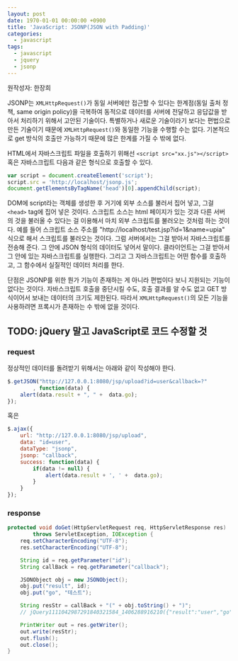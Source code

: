 ```yaml
---
layout: post
date: 1970-01-01 00:00:00 +0900
title: 'JavaScript: JSONP(JSON with Padding)'
categories:
  - javascript
tags:
  - javascript
  - jquery
  - jsonp
---
```


원작성자: 한장희

JSONP는 `XMLHttpRequest()`가 동일 서버에만 접근할 수 있다는 한계점(동일 출처 정책, same origin policy)을 극복하여 동적으로 데이터를 서버에 전달하고 응답값을 받아서 처리하기 위해서 고안된 기술이다. 특별하거나 새로운 기술이라기 보다는 편법으로 만든 기술이기 때문에 `XMLHttpRequest()`와 동일한 기능을 수행할 수는 없다. 기본적으로 get 방식의 호출만 가능하기 때문에 많은 한계를 가질 수 밖에 없다.

HTML에서 자바스크립트 파일을 호출하기 위해선 `<script src="xx.js"></script>` 혹은 자바스크립트 다음과 같은 형식으로 호출할 수 있다.

```js
var script = document.createElement('script');
script.src = 'http://localhost/jsonp.js';
document.getElementsByTagName('head')[0].appendChild(script);
```

DOM에 script라는 객체를 생성한 후 거기에 외부 소스를 불러서 집어 넣고, 그걸 `<head>` tag에 집어 넣은 것이다. 스크립트 소스는 html 페이지가 있는 것과 다른 서버의 것을 불러올 수 있다는 걸 이용해서 마치 외부 스크립트를 불러오는 것처럼 하는 것이다. 예를 들어 스크립트 소스 주소를 "http://localhost/test.jsp?id=1&name=upia" 식으로 해서 스크립트를 불러오는 것이다. 그럼 서버에서는 그걸 받아서 자바스크립트를 전송해 준다. 그 안에 JSON 형식의 데이터도 넣어서 말이다. 클라이언트는 그걸 받아서 그 안에 있는 자바스크립트를 실행한다. 그리고 그 자바스크립트는 어떤 함수를 호출하고, 그 함수에서 실질적인 데이터 처리를 한다.

단점은 JSONP를 위한 뭔가 기능이 존재하는 게 아니라 편법이다 보니 지원되는 기능이 없다는 것이다. 자바스크립트 호출을 중단시킬 수도, 호출 결과를 알 수도 없고 GET 방식이어서 보내는 데이터의 크기도 제한된다. 따라서 `XMLHttpRequest()`의 모든 기능을 사용하려면 프록시가 존재하는 수 밖에 없을 것이다.

## TODO: jQuery 말고 JavaScript로 코드 수정할 것

### request

정상적인 데이터를 돌려받기 위해서는 아래와 같이 작성해야 한다.
```js
$.getJSON("http://127.0.0.1:8080/jsp/upload?id=user&callback=?"
        , function(data) {
    alert(data.result + ", " +  data.go);
});
```
혹은
```js
$.ajax({
    url: "http://127.0.0.1:8080/jsp/upload",
    data: "id=user",
    dataType: "jsonp",
    jsonp: "callback",
    success: function(data) {
        if(data != null) {
            alert(data.result + ', ' +  data.go);
        }
    }
});
```

### response

```java
protected void doGet(HttpServletRequest req, HttpServletResponse res)
        throws ServletException, IOException {
    req.setCharacterEncoding("UTF-8");
    res.setCharacterEncoding("UTF-8");

    String id = req.getParameter("id");
    String callBack = req.getParameter("callback");

    JSONObject obj = new JSONObject();
    obj.put("result", id);
    obj.put("go", "테스트");

    String resStr = callBack + "(" + obj.toString() + ")";
    // jQuery1111042987291840321584_1406288916210({"result":"user","go":"테스트"})

    PrintWriter out = res.getWriter();
    out.write(resStr);
    out.flush();
    out.close();
}
```
